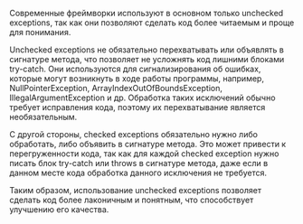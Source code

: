 Современные фреймворки используют в основном только unchecked exceptions, так как они позволяют сделать код более читаемым и проще для понимания.

Unchecked exceptions не обязательно перехватывать или объявлять в сигнатуре метода, что позволяет не усложнять код лишними блоками try-catch. Они используются для сигнализирования об ошибках, которые могут возникнуть в ходе работы программы, например, NullPointerException, ArrayIndexOutOfBoundsException, IllegalArgumentException и др. Обработка таких исключений обычно требует исправления кода, поэтому их перехватывание является необязательным.

С другой стороны, checked exceptions обязательно нужно либо обработать, либо объявить в сигнатуре метода. Это может привести к перегруженности кода, так как для каждой checked exception нужно писать блок try-catch или throws в сигнатуре метода, даже если в данном месте кода обработка данного исключения не требуется.

Таким образом, использование unchecked exceptions позволяет сделать код более лаконичным и понятным, что способствует улучшению его качества.